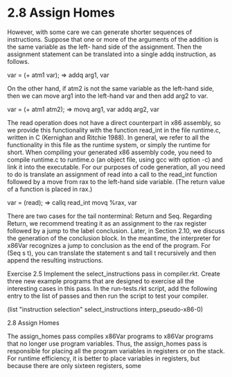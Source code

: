 # 2.8 Assign Homes

However, with some care we can generate shorter sequences of instructions. Suppose that one or more of the arguments of the addition is the same variable as the left- hand side of the assignment. Then the assignment statement can be translated into a single addq instruction, as follows.

var = (+ atm1 var); ⇒ addq arg1, var

On the other hand, if atm2 is not the same variable as the left-hand side, then we can move arg1 into the left-hand var and then add arg2 to var.

var = (+ atm1 atm2); ⇒ movq arg1, var addq arg2, var

The read operation does not have a direct counterpart in x86 assembly, so we provide this functionality with the function read_int in the file runtime.c, written in C (Kernighan and Ritchie 1988). In general, we refer to all the functionality in this file as the runtime system, or simply the runtime for short. When compiling your generated x86 assembly code, you need to compile runtime.c to runtime.o (an object file, using gcc with option -c) and link it into the executable. For our purposes of code generation, all you need to do is translate an assignment of read into a call to the read_int function followed by a move from rax to the left-hand side variable. (The return value of a function is placed in rax.)

var = (read); ⇒ callq read_int movq %rax, var

There are two cases for the tail nonterminal: Return and Seq. Regarding Return, we recommend treating it as an assignment to the rax register followed by a jump to the label conclusion. Later, in Section 2.10, we discuss the generation of the conclusion block. In the meantime, the interpreter for x86Var recognizes a jump to conclusion as the end of the program. For (Seq s t), you can translate the statement s and tail t recursively and then append the resulting instructions.

Exercise 2.5 Implement the select_instructions pass in compiler.rkt. Create three new example programs that are designed to exercise all the interesting cases in this pass. In the run-tests.rkt script, add the following entry to the list of passes and then run the script to test your compiler.

(list "instruction selection" select_instructions interp_pseudo-x86-0)

2.8 Assign Homes

The assign_homes pass compiles x86Var programs to x86Var programs that no longer use program variables. Thus, the assign_homes pass is responsible for placing all the program variables in registers or on the stack. For runtime efficiency, it is better to place variables in registers, but because there are only sixteen registers, some

